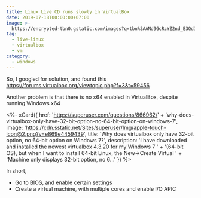 ```yaml
---
title: Linux Live CD runs slowly in VirtualBox
date: 2019-07-18T00:00:00+07:00
image: >-
  https://encrypted-tbn0.gstatic.com/images?q=tbn%3AANd9GcRcYZ2nd_E3QdJB9eb6AHjKZOMfyWnJdovpEonB1A8Ge7r6p8Yn
tag:
  - live-linux
  - virtualbox
  - vm
category:
  - windows
---
```


So, I googled for solution, and found this <https://forums.virtualbox.org/viewtopic.php?f=3&t=59456>

Another problem is that there is no x64 enabled in VirtualBox, despite running Windows x64

<%- xCard({
  href: 'https://superuser.com/questions/866962/'
    + 'why-does-virtualbox-only-have-32-bit-option-no-64-bit-option-on-windows-7',
  image: 'https://cdn.sstatic.net/Sites/superuser/Img/apple-touch-icon@2.png?v=e869e4459439',
  title: 'Why does virtualbox only have 32-bit option, no 64-bit option on Windows 7?',
  description: 'I have downloaded and installed the newest virtualbox 4.3.20 for my Windows 7 '
    + '(64-bit OS), but when I want to install 64-bit Linux, the New->Create Virtual '
    + 'Machine only displays 32-bit option, no 6...'
}) %>

<!-- excerpt_separator -->

In short,

- Go to BIOS, and enable certain settings
- Create a virtual machine, with multiple cores and enable I/O APIC
